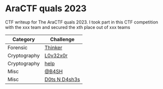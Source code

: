 # AraCTF quals 2023

CTF writeup for The AraCTF quals 2023. I took part in this CTF competition with the xxx team and secured the xth place out of xxx teams


|   Category   | Challenge |
|   ---        |    ---    |
|   Forensic   |  [Thinker](https://github.com/fanshh/ctf-writeups/tree/main/AraCTF%20quals%202023/Thinker/)
| Cryptography |  [L0v32x0r](https://github.com/fanshh/ctf-writeups/tree/main/AraCTF%20quals%202023/L0v32x0r/)
| Cryptography |  [help](https://github.com/fanshh/ctf-writeups/tree/main/AraCTF%20quals%202023/help/)
|     Misc     |  [@B4SH](https://github.com/fanshh/ctf-writeups/tree/main/AraCTF%20quals%202023/@B4SH/)
|     Misc     |  [D0ts N D4sh3s](https://github.com/fanshh/ctf-writeups/tree/main/AraCTF%20quals%202023/D0ts%20N%20D4sh3s/)

